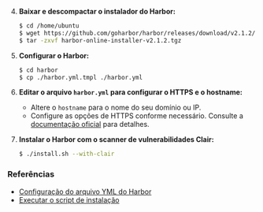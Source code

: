 4. **Baixar e descompactar o instalador do Harbor:**
   ```bash
   $ cd /home/ubuntu
   $ wget https://github.com/goharbor/harbor/releases/download/v2.1.2/harbor-online-installer-v2.1.2.tgz
   $ tar -zxvf harbor-online-installer-v2.1.2.tgz
   ```

5. **Configurar o Harbor:**
   ```bash
   $ cd harbor
   $ cp ./harbor.yml.tmpl ./harbor.yml
   ```

6. **Editar o arquivo `harbor.yml` para configurar o HTTPS e o hostname:**
   - Altere o `hostname` para o nome do seu domínio ou IP.
   - Configure as opções de HTTPS conforme necessário. Consulte a [documentação oficial](https://goharbor.io/docs/2.1.0/install-config/configure-yml-file/) para detalhes.

7. **Instalar o Harbor com o scanner de vulnerabilidades Clair:**
   ```bash
   $ ./install.sh --with-clair
   ```

### Referências
- [Configuração do arquivo YML do Harbor](https://goharbor.io/docs/2.1.0/install-config/configure-yml-file/)
- [Executar o script de instalação](https://goharbor.io/docs/1.10/install-config/run-installer-script/)
